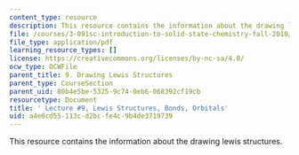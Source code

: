 ```yaml
---
content_type: resource
description: This resource contains the information about the drawing lewis structures.
file: /courses/3-091sc-introduction-to-solid-state-chemistry-fall-2010/a4e0cd55113cd2bcfe4c9b4de3719739_MIT3_091SCF09_lec9.pdf
file_type: application/pdf
learning_resource_types: []
license: https://creativecommons.org/licenses/by-nc-sa/4.0/
ocw_type: OCWFile
parent_title: 9. Drawing Lewis Structures
parent_type: CourseSection
parent_uid: 80b4e5be-5325-9c74-0eb6-068392cf19cb
resourcetype: Document
title: ' Lecture #9, Lewis Structures, Bonds, Orbitals'
uid: a4e0cd55-113c-d2bc-fe4c-9b4de3719739
---
```

This resource contains the information about the drawing lewis structures.